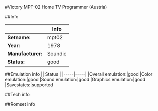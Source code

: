 #Victory MPT-02 Home TV Programmer (Austria)

##Info

||Info|
|-----|-----|
|**Setname:**|mpt02
|**Year:**|1978
|**Manufacturer:**|Soundic
|**Status:**|good

##Emulation info
|| Status |
|-----|-----|
|Overall emulation:|good
|Color emulation:|good
|Sound emulation:|good
|Graphics emulation:|good
|Savestates:|supported

##Tech info

##Romset info

<!--- START OF EDITED COMMENT DO NOT TOUCH TEXT ABOVE-->
